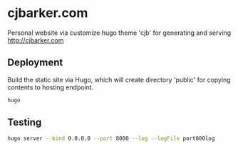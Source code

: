 # cjbarker.com

Personal website via customize hugo theme 'cjb' for generating and serving http://cjbarker.com

## Deployment
Build the static site via Hugo, which will create directory 'public' for copying contents to hosting endpoint.

```bash
hugo
```

## Testing
```bash
hugo server --bind 0.0.0.0 --port 8000 --log --logFile port800log
```
